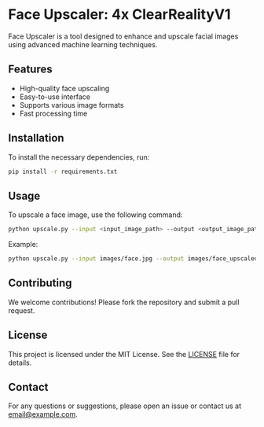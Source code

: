 # Face Upscaler: 4x ClearRealityV1

Face Upscaler is a tool designed to enhance and upscale facial images using advanced machine learning techniques.

## Features

- High-quality face upscaling
- Easy-to-use interface
- Supports various image formats
- Fast processing time

## Installation

To install the necessary dependencies, run:

```bash
pip install -r requirements.txt
```

## Usage

To upscale a face image, use the following command:

```bash
python upscale.py --input <input_image_path> --output <output_image_path>
```

Example:

```bash
python upscale.py --input images/face.jpg --output images/face_upscaled.jpg
```

## Contributing

We welcome contributions! Please fork the repository and submit a pull request.

## License

This project is licensed under the MIT License. See the [LICENSE](LICENSE) file for details.

## Contact

For any questions or suggestions, please open an issue or contact us at [email@example.com](mailto:email@example.com).
